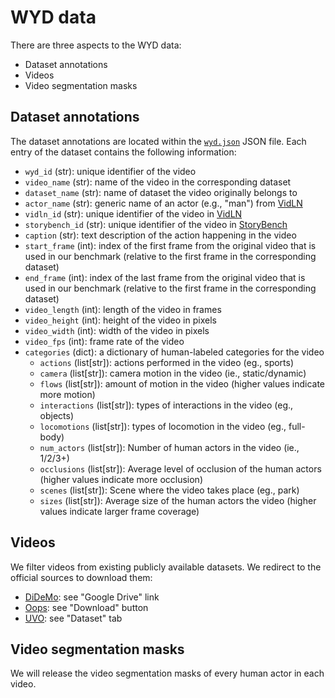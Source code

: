 # WYD data

There are three aspects to the WYD data:

- Dataset annotations
- Videos
- Video segmentation masks

## Dataset annotations

The dataset annotations are located within the [`wyd.json`](wyd.json) JSON file.
Each entry of the dataset contains the following information:

- `wyd_id` (str): unique identifier of the video
- `video_name` (str): name of the video in the corresponding dataset
- `dataset_name` (str): name of dataset the video originally belongs to
- `actor_name` (str): generic name of an actor (e.g., "man") from [VidLN](https://google.github.io/video-localized-narratives/)
- `vidln_id` (str): unique identifier of the video in [VidLN](https://google.github.io/video-localized-narratives/)
- `storybench_id` (str): unique identifier of the video in [StoryBench](https://github.com/google/storybench)
- `caption` (str): text description of the action happening in the video
- `start_frame` (int): index of the first frame from the original video that is used in our benchmark (relative to the first frame in the corresponding dataset)
- `end_frame` (int): index of the last frame from the original video that is used in our benchmark (relative to the first frame in the corresponding dataset)
- `video_length` (int): length of the video in frames
- `video_height` (int): height of the video in pixels
- `video_width` (int): width of the video in pixels
- `video_fps` (int): frame rate of the video
- `categories` (dict): a dictionary of human-labeled categories for the video
  - `actions` (list[str]): actions performed in the video (eg., sports)
  - `camera` (list[str]): camera motion in the video (ie., static/dynamic)
  - `flows` (list[str]): amount of motion in the video (higher values indicate more motion)
  - `interactions` (list[str]): types of interactions in the video (eg., objects)
  - `locomotions` (list[str]): types of locomotion in the video (eg., full-body)
  - `num_actors` (list[str]): Number of human actors in the video (ie., 1/2/3+)
  - `occlusions` (list[str]): Average level of occlusion of the human actors (higher values indicate more occlusion)
  - `scenes` (list[str]): Scene where the video takes place (eg., park)
  - `sizes` (list[str]): Average size of the human actors the video (higher values indicate larger frame coverage)

## Videos

We filter videos from existing publicly available datasets.
We redirect to the official sources to download them:

- [DiDeMo](https://github.com/LisaAnne/LocalizingMoments): see "Google Drive" link
- [Oops](https://oops.cs.columbia.edu/data/): see "Download" button
- [UVO](https://sites.google.com/corp/view/unidentified-video-object/): see "Dataset" tab

## Video segmentation masks

We will release the video segmentation masks of every human actor in each video.
